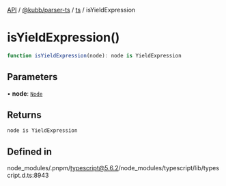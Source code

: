 [API](../../../../../packages.md) / [@kubb/parser-ts](../../../index.md) / [ts](../index.md) / isYieldExpression

# isYieldExpression()

```ts
function isYieldExpression(node): node is YieldExpression
```

## Parameters

• **node**: [`Node`](../interfaces/Node.md)

## Returns

`node is YieldExpression`

## Defined in

node\_modules/.pnpm/typescript@5.6.2/node\_modules/typescript/lib/typescript.d.ts:8943
